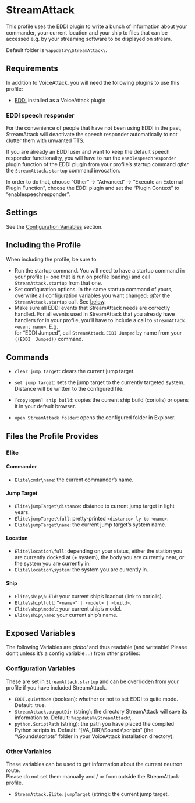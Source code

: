 # StreamAttack #

This profile uses the [EDDI](https://github.com/EDCD/EDI) plugin to write 
a bunch of information about your commander, your current location and your ship 
to files that can be accessed e.g. by your streaming software to be displayed on 
stream.

Default folder is `%appdata%\StreamAttack\`.

## Requirements ##

In addition to VoiceAttack, you will need the following plugins to use this 
profile:

* [EDDI](https://github.com/EDCD/EDDI) installed as a VoiceAttack plugin

### EDDI speech responder ###

For the convenience of people that have not been using EDDI in the past, 
StreamAttack will deactivate the speech responder automatically to not clutter 
them with unwanted TTS.

If you are already an EDDI user and want to keep the default speech responder 
functionality, you will have to run the `enablespeechresponder` plugin function 
of the EDDI plugin from your profile’s startup command _after_ the 
`StreamAttack.startup` command invocation.

In order to do that, choose “Other” → “Advanced” → “Execute an External Plugin 
Function”, choose the EDDI plugin and set the “Plugin Context” to 
“enablespeechresponder”.

## Settings ##

See the [Configuration Variables](#Configuration-Variables) section.

## Including the Profile ##

When including the profile, be sure to

* Run the startup command. You will need to have a startup command in your 
  profile (= one that is run on profile loading) and call `StreamAttack.startup` 
  from that one.
* Set configuration options. In the same startup command of yours, overwrite all 
  configuration variables you want changed; _after_ the `StreamAttack.startup` 
  call.  See [below](#Configuration-Variables).
* Make sure all EDDI events that StreamAttack needs are correctly handled. For 
  all events used in StreamAttack that you already have handlers for in your 
  profile, you’ll have to include a call to `StreamAttack.<event name>`. E.g.  
  for “EDDI Jumped”, call `StreamAttack.EDDI Jumped` by name from your `((EDDI 
  Jumped))` command.

## Commands ##

* `clear jump target`: clears the current jump target.
* `set jump target`: sets the jump target to the currently targeted system. 
  Distance will be written to the configured file.

* `[copy;open] ship build`: copies the current ship build (coriolis) or opens it 
  in your default browser.
* `open StreamAttack folder`: opens the configured folder in Explorer.

## Files the Profile Provides ##

### Elite ###

#### Commander ####

* `Elite\cmdr\name`: the current commander’s name.

#### Jump Target ####

* `Elite\jumpTarget\distance`: distance to current jump target in light years.
* `Elite\jumpTarget\full`: pretty-printed `<distance> ly to <name>`.
* `Elite\jumpTarget\name`: the current jump target’s system name.

#### Location ####

* `Elite\location\full`: depending on your status, either the station you are 
  currently docked at (+ system), the body you are currently near, or the system 
  you are currently in.
* `Elite\location\system`: the system you are currently in.

#### Ship ####

* `Elite\ship\build`: your current ship’s loadout (link to coriolis).
* `Elite\ship\full`: `“<name>” | <model> | <build>`.
* `Elite\ship\model`: your current ship’s model.
* `Elite\ship\name`: your current ship’s name.

## Exposed Variables ##

The following Variables are _global_ and thus readable (and writeable! Please 
don’t unless it’s a config variable …) from other profiles:

### Configuration Variables ###

These are set in `StreamAttack.startup` and can be overridden from your profile 
if you have included StreamAttack.

* `EDDI.quietMode` (boolean): whether or not to set EDDI to quite mode. Default: 
  true.
* `StreamAttack.outputDir` (string): the directory StreamAttack will save its 
  information to. Default: `%appdata%\StreamAttack\`.
* `python.ScriptPath` (string): the path you have placed the compiled Python 
  scripts in.  Default: “{VA_DIR}\Sounds\scripts” (the “\Sounds\scripts” folder 
  in your VoiceAttack installation directory).

### Other Variables ###

These variables can be used to get information about the current neutron route.  
Please do not set them manually and / or from outside the StreamAttack profile.

* `StreamAttack.Elite.jumpTarget` (string): the current jump target.
